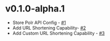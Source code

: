 # v0.1.0-alpha.1
* Store Polr API Config - [#1](https://github.com/Filiosoft/polr-mobile/issues/1)
* Add URL Shortening Capability- [#2](https://github.com/Filiosoft/polr-mobile/issues/2)
* Add Custom URL Shortening Capability - [#3](https://github.com/Filiosoft/polr-mobile/issues/3)

